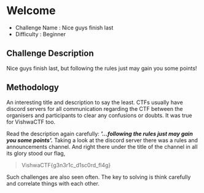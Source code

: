 # Welcome
- Challenge Name : Nice guys finish last
- Difficulty :  Beginner

## Challenge Description
Nice guys finish last, but following the rules just may gain you some points!

## Methodology
An interesting title and description to say the least. CTFs usually have discord servers for all communication regarding the CTF between the organisers and participants to clear any confusions or doubts. It was true for VishwaCTF too.

Read the description again carefully: ***'...following the **rules** just may gain you some points'.*** Taking a look at the discord server there was a rules and announcements channel.
And right there under the title of the channel in all its glory stood our flag,

> VishwaCTF{g3n3r1c_d1sc0rd_fl4g}

Such challenges are also seen often. The key to solving is think carefully and correlate things with each other.

